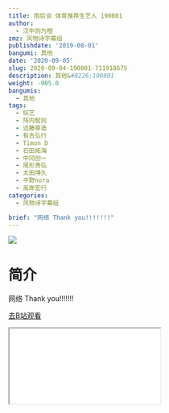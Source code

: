 ```yaml
---
title: 雨后谈 体育推荐生艺人 190801
author:
  - 汉中则为橙
zmz: 风物诗字幕组
publishdate: '2019-08-01'
bangumi: 其他
date: '2020-09-05'
slug: 2020-09-04-190801-711918675
description: 其他&#8226;190801
weight: -905.0
bangumis:
  - 其他
tags:
  - 综艺
  - 阵内智则
  - 远藤章造
  - 有吉弘行
  - Timon D
  - 石田拓海
  - 中冈创一
  - 尾形贵弘
  - 太田博久
  - 平野nora
  - 高岸宏行
categories:
  - 风物诗字幕组

brief: "网络 Thank you!!!!!!!"
---
```

![](https://raw.githubusercontent.com/tcgriffith/owaraisite/master/static/tmpimg/11b71cba052bb024da1f44243149540d3ef3dcb6.jpg.480.jpg)
# 简介  
网络
Thank you!!!!!!!  

[去B站观看](https://www.bilibili.com/video/av711918675/)
<div class ="resp-container"><iframe class="testiframe" src="//player.bilibili.com/player.html?aid=711918675"", scrolling="no", allowfullscreen="true" > </iframe></div> 
